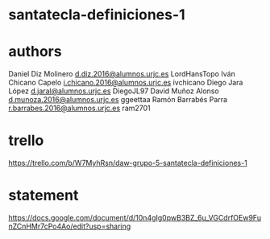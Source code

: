 # santatecla-definiciones-1
# authors
Daniel Diz Molinero	  d.diz.2016@alumnos.urjc.es	    LordHansTopo
Iván Chicano Capelo	  i.chicano.2016@alumnos.urjc.es	ivchicano
Diego Jara López	    d.jaral@alumnos.urjc.es	        DiegoJL97
David Muñoz Alonso	  d.munoza.2016@alumnos.urjc.es	  ggeettaa
Ramón Barrabés Parra	r.barrabes.2016@alumnos.urjc.es	ram2701
# trello 
https://trello.com/b/W7MyhRsn/daw-grupo-5-santatecla-definiciones-1
# statement
https://docs.google.com/document/d/10n4gIg0pwB3BZ_6u_VGCdrfOEw9FunZCnHMr7cPo4Ao/edit?usp=sharing

